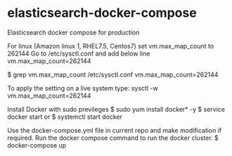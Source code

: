 # elasticsearch-docker-compose
Elasticsearch docker compose for production 

For linux (Amazon linux 1, RHEL7.5, Centos7) set vm.max_map_count to 262144
Go to /etc/sysctl.conf and add below line
vm.max_map_count=262144

$ grep vm.max_map_count /etc/sysctl.conf
vm.max_map_count=262144

To apply the setting on a live system type: sysctl -w vm.max_map_count=262144


Install Docker with sudo previleges
$ sudo yum install docker* -y
$ service docker start
or 
$ systemctl start docker

Use the docker-compose.yml file in current repo and make modification if required.
Run the docker compose command to run the docker cluster.
$ docker-compose up 



